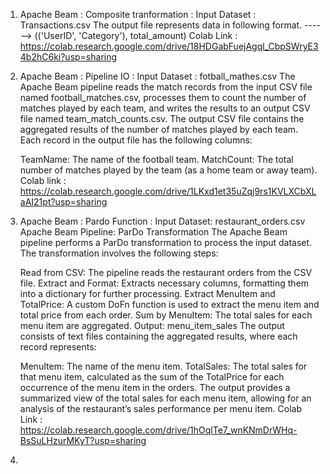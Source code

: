 1. Apache Beam : Composite tranformation : Input Dataset : Transactions.csv
   The output file represents data in following format. ------> (('UserID', 'Category'), total_amount)
   Colab Link : https://colab.research.google.com/drive/18HDGabFuejAgql_CbpSWryE34b2hC6ki?usp=sharing

2. Apache Beam : Pipeline IO : Input Dataset : fotball_mathes.csv
   The Apache Beam pipeline reads the match records from the input CSV file named football_matches.csv, processes them to count the number of matches played by each team, and writes the 
   results to an output CSV file 
   named team_match_counts.csv.
   The output CSV file contains the aggregated results of the number of matches played by each team. Each record in the output file has the following columns:

   TeamName: The name of the football team.
   MatchCount: The total number of matches played by the team (as a home team or away team).
   Colab link : https://colab.research.google.com/drive/1LKxd1et35uZqj9rs1KVLXCbXLaAI21pt?usp=sharing

3. Apache Beam : Pardo Function : Input Dataset: restaurant_orders.csv
   Apache Beam Pipeline: ParDo Transformation
   The Apache Beam pipeline performs a ParDo transformation to process the input dataset. The transformation involves the following steps:

   Read from CSV: The pipeline reads the restaurant orders from the CSV file.
   Extract and Format: Extracts necessary columns, formatting them into a dictionary for further processing.
   Extract MenuItem and TotalPrice: A custom DoFn function is used to extract the menu item and total price from each order.
   Sum by MenuItem: The total sales for each menu item are aggregated.
   Output: menu_item_sales
   The output consists of text files containing the aggregated results, where each record represents:

   MenuItem: The name of the menu item.
   TotalSales: The total sales for that menu item, calculated as the sum of the TotalPrice for each occurrence of the menu item in the orders.
   The output provides a summarized view of the total sales for each menu item, allowing for an analysis of the restaurant’s sales performance per menu item.
   Colab Link : https://colab.research.google.com/drive/1hOqlTe7_wnKNmDrWHq-BsSuLHzurMKyT?usp=sharing

5. 
   









